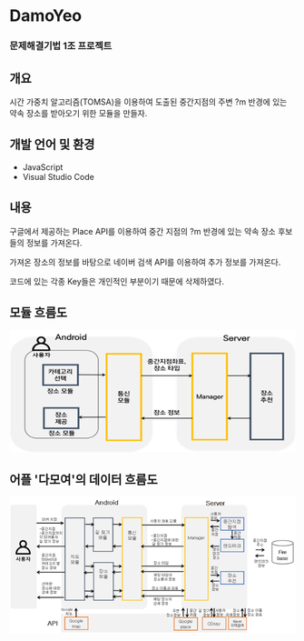 # DamoYeo

### 문제해결기법 1조 프로젝트

## 개요
시간 가중치 알고리즘(TOMSA)을 이용하여 도출된 중간지점의 주변 ?m 반경에 있는 약속 장소를 받아오기 위한 모듈을 만들자.

## 개발 언어 및 환경
* JavaScript
* Visual Studio Code

## 내용

구글에서 제공하는 Place API를 이용하여 중간 지점의 ?m 반경에 있는 약속 장소 후보들의 정보를 가져온다.

가져온 장소의 정보를 바탕으로 네이버 검색 API를 이용하여 추가 정보를 가져온다.

코드에 있는 각종 Key들은 개인적인 부분이기 때문에 삭제하였다.


## 모듈 흐름도

![FLow2](./Image/Flow2.png)


## 어플 '다모여'의 데이터 흐름도

![Flow](./Image/Flow.png)
